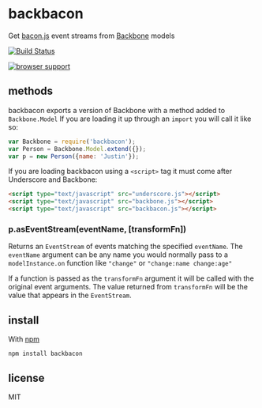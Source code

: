 # backbacon

Get [bacon.js](https://github.com/raimohanska/bacon.js?) event streams from [Backbone](http://backbonejs.org) models

[![Build Status](https://travis-ci.org/jwalgran/backbacon.png?branch=master)](https://travis-ci.org/jwalgran/backbacon)

[![browser support](http://ci.testling.com/jwalgran/backbacon.png)](http://ci.testling.com/jwalgran/backbacon)

## methods

backbacon exports a version of Backbone with a method added to ``Backbone.Model`` If you are loading it up through an ``import`` you will call it like so:

```javascript
var Backbone = require('backbacon');
var Person = Backbone.Model.extend({});
var p = new Person({name: 'Justin'});
```

If you are loading backbacon using a ``<script>`` tag it must come after Underscore and Backbone:

```html
<script type="text/javascript" src="underscore.js"></script>
<script type="text/javascript" src="backbone.js"></script>
<script type="text/javascript" src="backbacon.js"></script>
```

### p.asEventStream(eventName, [transformFn])

Returns an ``EventStream`` of events matching the specified ``eventName``. The ``eventName`` argument can be any name you would normally pass to a ``modelInstance.on`` function like ``"change"`` or ``"change:name change:age"``

If a function is passed as the ``transformFn`` argument it will be called with the original event arguments. The value returned from ``transformFn`` will be the value that appears in the ``EventStream``.

## install

With [npm](http://npmjs.org)

    npm install backbacon

## license

MIT
